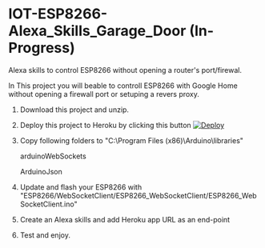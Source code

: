 # IOT-ESP8266-Alexa_Skills_Garage_Door (In-Progress)

Alexa skills to control ESP8266 without opening a router's port/firewal.


In This project you will beable to controll ESP8266 with Google Home without opening a firewall port or setuping a revers proxy.

1. Download this project and unzip.

2. Deploy this project to Heroku by clicking this button
    [![Deploy](https://www.herokucdn.com/deploy/button.svg)](https://heroku.com/deploy)

3. Copy following folders to "C:\Program Files (x86)\Arduino\libraries"

    arduinoWebSockets

    ArduinoJson

4. Update and flash your ESP8266 with "ESP8266/WebSocketClient/ESP8266_WebSocketClient/ESP8266_WebSocketClient.ino"

5. Create an Alexa skills and add Heroku app URL as an end-point

6. Test and enjoy.
